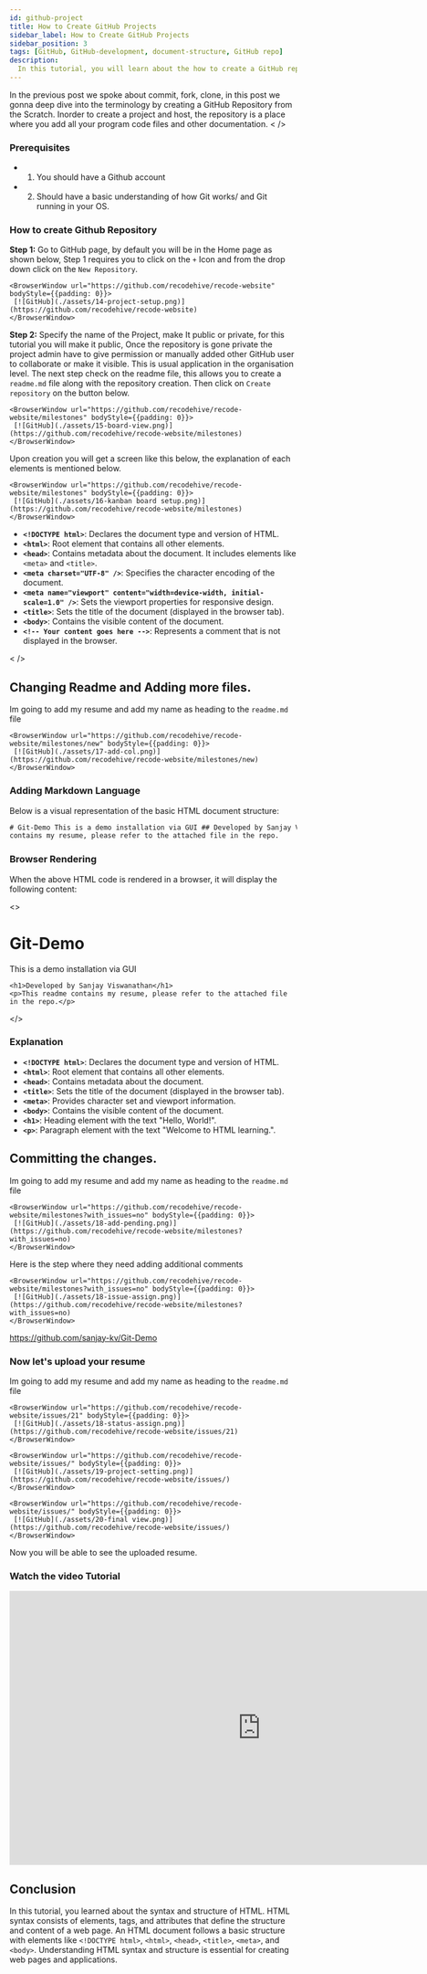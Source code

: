 ```yaml
---
id: github-project
title: How to Create GitHub Projects
sidebar_label: How to Create GitHub Projects
sidebar_position: 3
tags: [GitHub, GitHub-development, document-structure, GitHub repo]
description:
  In this tutorial, you will learn about the how to create a GitHub repo by Online GUI interface.
---
```


In the previous post we spoke about commit, fork, clone, in this post we gonna deep dive into the
terminology by creating a GitHub Repository from the Scratch. Inorder to create a project and host,
the repository is a place where you add all your program code files and other documentation. < />

### Prerequisites

- 1. You should have a Github account
- 2. Should have a basic understanding of how Git works/ and Git running in your OS.

### How to create Github Repository

**Step 1:** Go to GitHub page, by default you will be in the Home page as shown below, Step 1
requires you to click on the `+` Icon and from the drop down click on the `New Repository`.

    <BrowserWindow url="https://github.com/recodehive/recode-website" bodyStyle={{padding: 0}}>
     [![GitHub](./assets/14-project-setup.png)](https://github.com/recodehive/recode-website)
    </BrowserWindow>

**Step 2:** Specify the name of the Project, make It public or private, for this tutorial you will
make it public, Once the repository is gone private the project admin have to give permission or
manually added other GitHub user to collaborate or make it visible. This is usual application in the
organisation level. The next step check on the readme file, this allows you to create a `readme.md`
file along with the repository creation. Then click on `Create repository` on the button below.

    <BrowserWindow url="https://github.com/recodehive/recode-website/milestones" bodyStyle={{padding: 0}}>
     [![GitHub](./assets/15-board-view.png)](https://github.com/recodehive/recode-website/milestones)
    </BrowserWindow>

Upon creation you will get a screen like this below, the explanation of each elements is mentioned
below.

    <BrowserWindow url="https://github.com/recodehive/recode-website/milestones" bodyStyle={{padding: 0}}>
     [![GitHub](./assets/16-kanban board setup.png)](https://github.com/recodehive/recode-website/milestones)
    </BrowserWindow>

- **`<!DOCTYPE html>`**: Declares the document type and version of HTML.
- **`<html>`**: Root element that contains all other elements.
- **`<head>`**: Contains metadata about the document. It includes elements like `<meta>` and
  `<title>`.
- **`<meta charset="UTF-8" />`**: Specifies the character encoding of the document.
- **`<meta name="viewport" content="width=device-width, initial-scale=1.0" />`**: Sets the viewport
  properties for responsive design.
- **`<title>`**: Sets the title of the document (displayed in the browser tab).
- **`<body>`**: Contains the visible content of the document.
- **`<!-- Your content goes here -->`**: Represents a comment that is not displayed in the browser.

< />

## Changing Readme and Adding more files.

Im going to add my resume and add my name as heading to the `readme.md` file

    <BrowserWindow url="https://github.com/recodehive/recode-website/milestones/new" bodyStyle={{padding: 0}}>
     [![GitHub](./assets/17-add-col.png)](https://github.com/recodehive/recode-website/milestones/new)
    </BrowserWindow>

### Adding Markdown Language

Below is a visual representation of the basic HTML document structure:

```html title="readme.md"
# Git-Demo This is a demo installation via GUI ## Developed by Sanjay Viswanathan This readme
contains my resume, please refer to the attached file in the repo.
```

### Browser Rendering

When the above HTML code is rendered in a browser, it will display the following content:

<BrowserWindow url="https://github.com/sanjay-kv/Git-Demo/edit/main/README.md">
  <>
    <h1>Git-Demo</h1>
    <p>This is a demo installation via GUI</p>

    <h1>Developed by Sanjay Viswanathan</h1>
    <p>This readme contains my resume, please refer to the attached file in the repo.</p>

</> </BrowserWindow>

### Explanation

- **`<!DOCTYPE html>`**: Declares the document type and version of HTML.
- **`<html>`**: Root element that contains all other elements.
- **`<head>`**: Contains metadata about the document.
- **`<title>`**: Sets the title of the document (displayed in the browser tab).
- **`<meta>`**: Provides character set and viewport information.
- **`<body>`**: Contains the visible content of the document.
- **`<h1>`**: Heading element with the text "Hello, World!".
- **`<p>`**: Paragraph element with the text "Welcome to HTML learning.".

## Committing the changes.

Im going to add my resume and add my name as heading to the `readme.md` file

    <BrowserWindow url="https://github.com/recodehive/recode-website/milestones?with_issues=no" bodyStyle={{padding: 0}}>
     [![GitHub](./assets/18-add-pending.png)](https://github.com/recodehive/recode-website/milestones?with_issues=no)
    </BrowserWindow>

Here is the step where they need adding additional comments

    <BrowserWindow url="https://github.com/recodehive/recode-website/milestones?with_issues=no" bodyStyle={{padding: 0}}>
     [![GitHub](./assets/18-issue-assign.png)](https://github.com/recodehive/recode-website/milestones?with_issues=no)
    </BrowserWindow>

https://github.com/sanjay-kv/Git-Demo

### Now let's upload your resume

Im going to add my resume and add my name as heading to the `readme.md` file

    <BrowserWindow url="https://github.com/recodehive/recode-website/issues/21" bodyStyle={{padding: 0}}>
     [![GitHub](./assets/18-status-assign.png)](https://github.com/recodehive/recode-website/issues/21)
    </BrowserWindow>

    <BrowserWindow url="https://github.com/recodehive/recode-website/issues/" bodyStyle={{padding: 0}}>
     [![GitHub](./assets/19-project-setting.png)](https://github.com/recodehive/recode-website/issues/)
    </BrowserWindow>

    <BrowserWindow url="https://github.com/recodehive/recode-website/issues/" bodyStyle={{padding: 0}}>
     [![GitHub](./assets/20-final view.png)](https://github.com/recodehive/recode-website/issues/)
    </BrowserWindow>

Now you will be able to see the uploaded resume.

### Watch the video Tutorial

<iframe width="880" height="480" src="https://www.youtube.com/embed/XWjx-RjmhRM?list=PLrLTYhoDFx-kiuFiGQqVpYYZ56pIhUW63" title="How to create your first GitHub repository" frameborder="0" allow="accelerometer; autoplay; clipboard-write; encrypted-media; gyroscope; picture-in-picture; web-share" referrerpolicy="strict-origin-when-cross-origin" allowfullscreen></iframe>

## Conclusion

In this tutorial, you learned about the syntax and structure of HTML. HTML syntax consists of
elements, tags, and attributes that define the structure and content of a web page. An HTML document
follows a basic structure with elements like `<!DOCTYPE html>`, `<html>`, `<head>`, `<title>`,
`<meta>`, and `<body>`. Understanding HTML syntax and structure is essential for creating web pages
and applications.

